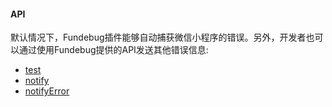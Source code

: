 #### API

默认情况下，Fundebug插件能够自动捕获微信小程序的错误。另外，开发者也可以通过使用Fundebug提供的API发送其他错误信息:

- [test](./test.md)
- [notify](./notify.md)
- [notifyError](./notifyerror.md)